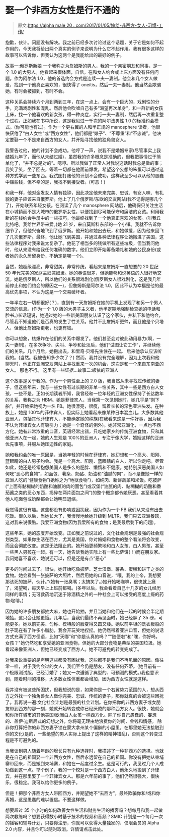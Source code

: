 # 娶一个非西方女性是行不通的

> 原文:[https://alpha male 20 . com/2017/01/05/嫁给-非西方-女人-习惯-工作/](https://alphamale20.com/2017/01/05/marrying-non-western-woman-wont-work/)

抱歉，伙计。问题没有解决。我之前已经多次讨论过这个话题，关于它是如何不起作用的，今天我将给出两个真实的例子来说明为什么它不起作用。我有很多这样的故事可以告诉你，但我认为这两个是我能给出的最好的例子。

故事一:俄罗斯新娘
一个我称之为詹姆斯的男人，我的一个亲密朋友和同事，是一个 1.0 的大男人。他看起来很体面，自信，在和女人约会或上床方面没有任何问题。作为阿尔法 1.0，他的首选约会方式是连续一夫一妻制。他会和几个女人做爱，找到一个他真正喜欢的，很快得了 oneitis，然后一夫一妻制。他当然会欺骗她，有时会被抓到，有时不会。

这种关系会持续六个月到两到三年，在这一点上，会有一个巨大的，戏剧性的分手，充满戏剧性和混乱。然后他会吹嘘自己有多“渴望再次单身”，和一群新的女孩上床，找一个他喜欢的新女孩，得一种炎症，实行一夫一妻制，然后再一次重复整个过程。正如我在书中所说，这是我见过一千次的阿尔法男性 1.0 的标准约会模式。(你可能也有过)。作为一个更右翼的人和半正规的 manosphere 读者，他很快厌倦了“白人女性”或“西方女性”，他们都是“婊子”、“不尊重”和“不忠诚”。他决定要娶一个不是来自西方的女人，并开始寻找他的独角兽女人。

我警告过他，他的计划不会成功。他哼了一声，说我不是婚姻专家(尽管事实上我结婚九年了，而他从未结过婚)，虽然我的许多概念是准确的，但我把事情过于简单化了，“并不总是对的”。嗯哼。所以我做了正常人对我说这话时我总是做的事；我笑了笑，坐了回去，等着一切都在他面前爆发，希望这个妄想的笨蛋可以通过这种方式学到一些东西。我试图打赌他的计划不会成功，这样我至少可以从他的愚蠢中赚些钱，但不幸的是，我找不到接受者。(可恶！)

和我一样，他对金发女人情有独钟，因此决定他未来完美、忠诚、有女人味、有礼貌的妻子应该来自俄罗斯。他上了几个俄罗斯/东欧的交友网站(我不记得是哪几个了)，开始联系年轻女孩。在阅读了几个 manosphere 网站后，他确保只关注生活在小城镇而不是大城市的俄罗斯女性，以便找到尽可能保守和廉洁的女孩。利用我新的在线约会手册中的一些技巧，他最终找到了一个他真正喜欢的女孩。(叫我丘比特吧。我给世界带来爱。)她 21 岁，来自莫斯科东部的一个小镇。我就不告诉你细节了，但他兴奋地飞到了俄罗斯。他开始和她出去玩，和她做爱，因为他来回飞了几次俄罗斯。最终，他让她飞到美国，并通过各种法律程序让她搬进了美国，这些法律程序对我来说太复杂了。他花了相当多的钱做所有这些垃圾，但当我问他时，他从来没有给我任何准确的数字。他们立即开始筹备婚礼和她的公民身份(或者她的永久居留身份，不确定是哪一个)。

当然，她超级漂亮，非常甜美，非常传统，看起来是詹姆斯一直想要的 20 世纪 50 年代完美的家庭主妇兼奴隶。她的英语很差，但她能够和说英语的人很好地交流。她是俄罗斯人，所以他们的关系很戏剧化(俄罗斯女人很戏剧化，这是我几年前停止和她们约会的原因之一)，但詹姆斯是阿尔法 1.0，因此不认为幸福是他的最高优先事项，不认为这是一个交易破坏者。

一年半左右一切都很好(？)，直到有一天詹姆斯在她的手机上发现了和另一个男人交流的信息。(作为一个 1.0 版的大男子主义者，他半定期地强制检查她的电话和脸书。)长话短说，她通过她的一些新美国朋友认识了这个家伙，并私下和他约会，尽管我不知道他们是否真的发生了性关系。他并不比詹姆斯更帅，而且他是个贝塔人，但他比詹姆斯更老，也更有钱。

你可以想象，核爆炸在他们的关系中爆发了。他们甚至会对彼此动用暴力(啊，一夫一妻制)。在多次争吵、尖叫、争吵和扯淡后，他们“试图让它工作”，并继续他们的关系。几个月后，她搬出去，和里奇·贝塔先生住在一起。
后来他承认应该听我的。(当然。我被告知多少次了？)
然而，我并没有完全理解，因为上次我和他聊天时，他正在亚洲交友网站上寻找重来一次的机会，这次是和一个来自东南亚的女人。
那也不行。
这里有一些证据...故事二:皈依的亚洲人

这个故事是关于我的。作为一个男性至上的 2.0 版，我当然从未寻找过传统的妻子，但这些年来，我与一些女性有过长期的非单一性关系，其中一些是西方白人女孩，一些不是。正如长期读者所知，我曾经和一位年轻的亚洲女性保持了长达数年的关系，我称之为 HBM。她是菲律宾人，当我第一次见到她时，她几乎是“刚下船”，并开始把她视为一名 FB。她很漂亮，很瘦，留着长长的深色亚洲头发。在种族上，她是 100%的菲律宾人，但实际上她看起来像某种日本混血儿。大多数其他亚洲人，包括其他菲律宾人，不能确定她的种族(在我看来这是一件好事，因为我不认为菲律宾女人有吸引力；她是一个奇怪的例外)。她非常亚洲化，一点也不西方化。她有非常浓重的口音，英语经常出错，只吃她家乡的传统亚洲食物，只和其他亚洲人在一起，她的人生观是 100%的亚洲人，专注于像大学，婚姻这样的亚洲优先事项，并服从她压迫性的家庭。

她和我约会的唯一原因是，当她年轻的时候在菲律宾，她幻想和一个高大、阳刚、蓝眼睛的白人男子约会。我是一个高大、阳刚、蓝眼睛的白人，所以你走吧。尽管如此，她还是经常抱怨美国人是多么的肥胖、懒惰和不健康。她特别厌恶美国人如何吃“恶心的食物”，如面包、薯条、奶酪、奶油和“油腻的肉”，而不是像她一样的亚洲人吃的“健康食物”(她称之为“地狱食物”)，如纯肉、新鲜蔬菜和米饭。吃披萨(“上面有黏糊糊的奶酪和油腻的肉的面包”)或汉堡(“油腻的肉、黏糊糊的奶酪和番茄酱之类的恶心东西，捣碎在两片面包之间”)的整个概念都令她厌恶。甚至看着其他人吃面包或奶酪都会让她明显退缩。

我觉得这很有趣。这些都没有影响或困扰我，因为作为一个 FB 我们从来没有出去吃饭。很久以后，当她长大了，我慢慢地给她升级到 MLTR，我们只去亚洲餐馆，这对我来说很酷。我爱亚洲食物(因为我爱所有的食物；是我最后剩下的问题)。

这些年来，她的态度开始改变。正如我之前说过的，文化社会规划是最强的社会规划类型。如果你生活在西方，尤其是美国，你对婚姻和食物的整个看法将会改变，而且会彻底改变。这是无法阻止的。她开始更频繁地和白人女孩、白人男孩，甚至一些黑人男孩在一起。有一天，她告诉我她实际上有一些比萨饼(！)而在朋友家。我问她喜不喜欢，她说还可以，但是还是有点“恶心”

更多的时间过去了。很快，她开始吃像披萨、芝士汉堡、薯条、蛋糕和饼干之类的食物。她会看到一张披萨的大照片，然后用她的口音说，“哦，我的上帝，我想要那该死的披萨，伙计。”(她有一张臭嘴；太搞笑了。)她开始喝咖啡，很快就上瘾了，渴望喝，每天早上上班前都喝。(多年以后，我会看着自己十几岁的女儿经历同样的事情；无可救药地沉迷于除酒精之外的一种社会上可以接受的高度上瘾的药物:咖啡。)

因为她的许多朋友都抽大麻，她也开始抽，并且当她和他们在一起的时候会半定期地抽。这只会让她更饿。几年后，当我们最终不再见面时，她已经胖了 35 磅，可能更多。她以前完美、匀称、模特般的脸变得又圆又矮。她以前平坦的洗衣板般的肚子现在有了许多小脂肪，我会开玩笑地捏捏。她仍然带着亚洲口音，但她的说话方式充满了西方俚语，比如“天哪”和“你是认真的吗？”"随便啦"和"嘿，你好吗，女孩？"她仍然吃和享受她的亚洲食物，但她的大部分食物是典型的美国垃圾。她看起来像亚洲人，但她已经变成了西方人。她不可避免的转变完成了。

对我来说重要的是声明这些都没有困扰我，这些都不是我们不再见面的原因。像往常一样，对于我约会过的女人，我们至今仍是朋友，没有任何芥蒂。(她目前有一个极限测试版，已经订婚了；她又一次遵循了典型的、可预测的模式。)我也意识到，随着时间的推移，大多数女性体重都会增加，因为西方女性就是这样。

我并没有被这些所困扰，但我想说的是，如果你是一个右翼势力范围的人，想从西方之外找一个独角兽女人做你完美、忠诚、传统的妻子，那你就真的会被这些困扰了。我再说一遍:文化社会计划是最强的社会计划。在你把你的非西方妻子或女朋友带到西方的那一刻，她就开始转变成你已经厌倦的那种西方女人。很快，她就会和你所在城市的其他美国/欧洲白人女孩一样西方化。除了你自己愚蠢的、妄想的、盖伊·迪斯尼式的幻想之外，你将毫无理由地浪费你的时间、金钱和情感。
除非你打算把你的非西方妻子锁在蒙大拿州某个偏僻的小屋里，在那里她无法接触到你的文化(是的，一些绝望的男人实际上提出了这样的精神错乱)，否则这个转变过程是不可避免的。

当我谈到男人随着年龄的增长只有九种选择时，我描述了一种非西方的选择。也就是在自己的祖国娶一个非西方女性，然后永远留在自己的祖国。你没有把她从柬埔寨带回来，而是搬到柬埔寨，和她在一起度过余生。这是可行的，我见过几个人成功做到这一点。举个例子，我的一个校对是一个西方白人，他永久地搬到了菲律宾，并在那里娶了一个菲律宾女人。那是六年前的事了，他们仍然很强大，很快乐，很稳定。我可以给你更多的例子。

但是！把那个非西方女人带回西方，并期望她不“去西方”，最终欺骗你和/或和你离婚，这是愚蠢的难以置信。不要这样做。

想要超过 35 个小时的如何改善女性生活和财务生活的播客吗？想每月和我一起做两次教练吗？想要获得数小时基于技术的视频和音频？SMIC 计划是一个每月一次的播客和辅导计划，只要你注册，你就可以获得大量独家的、仅限会员的 Alpha 2.0 内容，并且你可以随时取消。详情请点击此处。